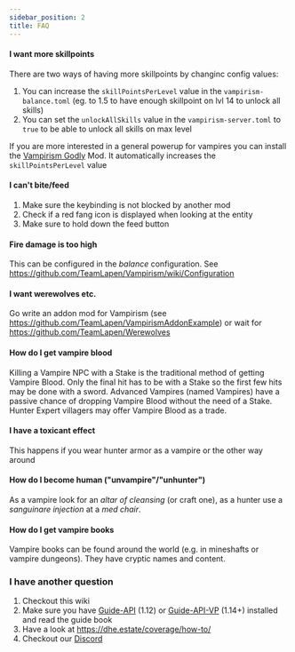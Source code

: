 ```yaml
---
sidebar_position: 2
title: FAQ
---
```


#### I want more skillpoints
There are two ways of having more skillpoints by changinc config values:
1) You can increase the `skillPointsPerLevel` value in the `vampirism-balance.toml` (eg. to 1.5 to have enough skillpoint on lvl 14 to unlock all skills)
2) You can set the `unlockAllSkills` value in the `vampirism-server.toml` to `true` to be able to unlock all skills on max level

If you are more interested in a general powerup for vampires you can install the [Vampirism Godly](https://www.curseforge.com/minecraft/mc-mods/godly-vampirism) Mod. It automatically increases the `skillPointsPerLevel` value
#### I can't bite/feed
1) Make sure the keybinding is not blocked by another mod
2) Check if a red fang icon is displayed when looking at the entity
3) Make sure to hold down the feed button

#### Fire damage is too high
This can be configured in the *balance* configuration. See https://github.com/TeamLapen/Vampirism/wiki/Configuration

#### I want werewolves etc.
Go write an addon mod for Vampirism (see https://github.com/TeamLapen/VampirismAddonExample) or wait for https://github.com/TeamLapen/Werewolves

#### How do I get vampire blood
Killing a Vampire NPC with a Stake is the traditional method of getting Vampire Blood. Only the final hit has to be with a Stake so the first few hits may be done with a sword. Advanced Vampires (named Vampires) have a passive chance of dropping Vampire Blood without the need of a Stake. Hunter Expert villagers may offer Vampire Blood as a trade. 

#### I have a toxicant effect
This happens if you wear hunter armor as a vampire or the other way around

#### How do I become human ("unvampire"/"unhunter")
As a vampire look for an *altar of cleansing* (or craft one), as a hunter use a *sanguinare injection* at a *med chair*.

#### How do I get vampire books
Vampire books can be found around the world (e.g. in mineshafts or vampire dungeons). They have cryptic names and content.

### I have another question
1) Checkout this wiki
2) Make sure you have [Guide-API](https://www.curseforge.com/minecraft/mc-mods/guide-api) (1.12) or [Guide-API-VP](https://www.curseforge.com/minecraft/mc-mods/guide-api-village-and-pillage/) (1.14+) 
installed and read the guide book
3) Have a look at https://dhe.estate/coverage/how-to/
4) Checkout our [Discord](https://discord.gg/wuamm4P)